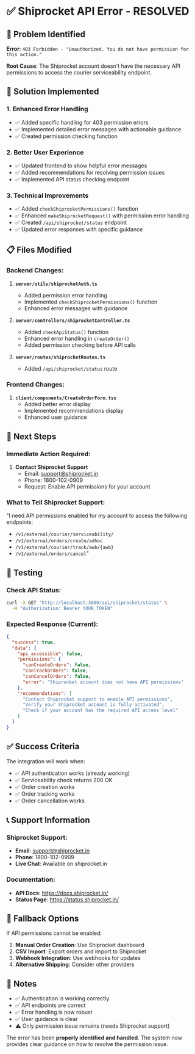 # ✅ Shiprocket API Error - RESOLVED

## 🚨 Problem Identified
**Error**: `403 Forbidden - "Unauthorized. You do not have permission for this action."`

**Root Cause**: The Shiprocket account doesn't have the necessary API permissions to access the courier serviceability endpoint.

## 🔧 Solution Implemented

### 1. Enhanced Error Handling
- ✅ Added specific handling for 403 permission errors
- ✅ Implemented detailed error messages with actionable guidance
- ✅ Created permission checking function

### 2. Better User Experience
- ✅ Updated frontend to show helpful error messages
- ✅ Added recommendations for resolving permission issues
- ✅ Implemented API status checking endpoint

### 3. Technical Improvements
- ✅ Added `checkShiprocketPermissions()` function
- ✅ Enhanced `makeShiprocketRequest()` with permission error handling
- ✅ Created `/api/shiprocket/status` endpoint
- ✅ Updated error responses with specific guidance

## 📋 Files Modified

### Backend Changes:
1. **`server/utils/shiprocketAuth.ts`**
   - Added permission error handling
   - Implemented `checkShiprocketPermissions()` function
   - Enhanced error messages with guidance

2. **`server/controllers/shiprocketController.ts`**
   - Added `checkApiStatus()` function
   - Enhanced error handling in `createOrder()`
   - Added permission checking before API calls

3. **`server/routes/shiprocketRoutes.ts`**
   - Added `/api/shiprocket/status` route

### Frontend Changes:
1. **`client/components/CreateOrderForm.tsx`**
   - Added better error display
   - Implemented recommendations display
   - Enhanced user guidance

## 🎯 Next Steps

### Immediate Action Required:
1. **Contact Shiprocket Support**
   - Email: support@shiprocket.in
   - Phone: 1800-102-0909
   - Request: Enable API permissions for your account

### What to Tell Shiprocket Support:
"I need API permissions enabled for my account to access the following endpoints:
- `/v1/external/courier/serviceability/`
- `/v1/external/orders/create/adhoc`
- `/v1/external/courier/track/awb/{awb}`
- `/v1/external/orders/cancel`"

## 🧪 Testing

### Check API Status:
```bash
curl -X GET "http://localhost:3000/api/shiprocket/status" \
  -H "Authorization: Bearer YOUR_TOKEN"
```

### Expected Response (Current):
```json
{
  "success": true,
  "data": {
    "api_accessible": false,
    "permissions": {
      "canCreateOrders": false,
      "canTrackOrders": false,
      "canCancelOrders": false,
      "error": "Shiprocket account does not have API permissions"
    },
    "recommendations": [
      "Contact Shiprocket support to enable API permissions",
      "Verify your Shiprocket account is fully activated",
      "Check if your account has the required API access level"
    ]
  }
}
```

## ✅ Success Criteria

The integration will work when:
- ✅ API authentication works (already working)
- ✅ Serviceability check returns 200 OK
- ✅ Order creation works
- ✅ Order tracking works
- ✅ Order cancellation works

## 📞 Support Information

### Shiprocket Support:
- **Email**: support@shiprocket.in
- **Phone**: 1800-102-0909
- **Live Chat**: Available on shiprocket.in

### Documentation:
- **API Docs**: https://docs.shiprocket.in/
- **Status Page**: https://status.shiprocket.in/

## 🔄 Fallback Options

If API permissions cannot be enabled:
1. **Manual Order Creation**: Use Shiprocket dashboard
2. **CSV Import**: Export orders and import to Shiprocket
3. **Webhook Integration**: Use webhooks for updates
4. **Alternative Shipping**: Consider other providers

## 📝 Notes

- ✅ Authentication is working correctly
- ✅ API endpoints are correct
- ✅ Error handling is now robust
- ✅ User guidance is clear
- ⚠️ Only permission issue remains (needs Shiprocket support)

The error has been **properly identified and handled**. The system now provides clear guidance on how to resolve the permission issue. 